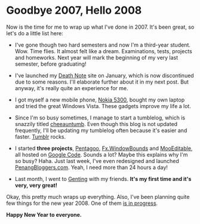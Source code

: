 Goodbye 2007, Hello 2008
===

Now is the time for me to wrap up what I've done in 2007. It's been great, so let's do a little list here:

- I've gone though two hard semesters and now I'm a third-year student. Wow. Time flies. It almost felt like a dream. Examinations, tests, projects and homeworks. Next year will mark the beginning of my very last semester, before graduating!

- I've launched my [Death Note](http://deathnoteonline.com/) site on January, which is now discontinued due to some reasons. I'll elaborate further about it in my next post. But anyway, it's really quite an experience for me.

- I got myself a new mobile phone, [Nokia 5300](http://en.wikipedia.org/wiki/Nokia_5300), bought my own laptop and tried the great Windows Vista. These gadgets improve my life a lot.

- Since I'm so busy sometimes, I manage to start a tumblelog, which is snazzily titled [cheeauntumb](http://cheeaun.tumblr.com/). Even though this blog is not updated frequently, I'll be updating my tumblelog often because it's easier and faster. [Tumblr](http://www.tumblr.com/) rocks.

- I started **three projects**, [Pentagoo](http://pentagoo.googlecode.com/), [Fx.WindowBounds](http://fx-windowbounds.googlecode.com/) and [MooEditable](http://mooeditable.googlecode.com/), all hosted on [Google Code](http://code.google.com/). Sounds a lot? Maybe this explains why I'm so busy? Haha. Just last week, I've even redesigned and launched [PenangBloggers.com](http://penangbloggers.com/). Yeah, I need more than 24 hours a day!

- Last month, I went to [Genting](http://www.genting.com.my/) with my friends. **It's my first time and it's very, very great!**

Okay, this pretty much wraps up everything. Also, I've been planning quite few things for the new year 2008. One of them [is in progress](http://forums.mozillazine.org/viewtopic.php?t=615668 "http://forums.mozillazine.org/viewtopic.php?t=615668").

**Happy New Year to everyone.**